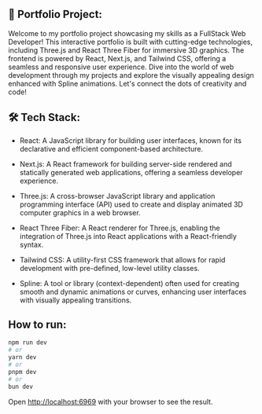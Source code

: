 ## 🚀 Portfolio Project:

Welcome to my portfolio project showcasing my skills as a FullStack Web Developer! This interactive portfolio is built with cutting-edge technologies, including Three.js and React Three Fiber for immersive 3D graphics. The frontend is powered by React, Next.js, and Tailwind CSS, offering a seamless and responsive user experience. Dive into the world of web development through my projects and explore the visually appealing design enhanced with Spline animations. Let's connect the dots of creativity and code!

## 🛠️ Tech Stack:

- React: A JavaScript library for building user interfaces, known for its declarative and efficient component-based architecture.

- Next.js: A React framework for building server-side rendered and statically generated web applications, offering a seamless developer experience.

- Three.js: A cross-browser JavaScript library and application programming interface (API) used to create and display animated 3D computer graphics in a web browser.

- React Three Fiber: A React renderer for Three.js, enabling the integration of Three.js into React applications with a React-friendly syntax.

- Tailwind CSS: A utility-first CSS framework that allows for rapid development with pre-defined, low-level utility classes.

- Spline: A tool or library (context-dependent) often used for creating smooth and dynamic animations or curves, enhancing user interfaces with visually appealing transitions.

## How to run:


```bash
npm run dev
# or
yarn dev
# or
pnpm dev
# or
bun dev
```
Open [http://localhost:6969](http://localhost:6969) with your browser to see the result.
